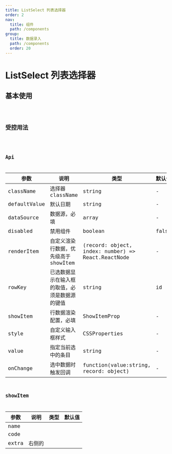 ```yaml
---
title: ListSelect 列表选择器
order: 2
nav:
  title: 组件
  path: /components
group:
  title: 数据录入
  path: /components
  order: 20
---
```


# ListSelect 列表选择器

## 基本使用
<code src="./demo/base.tsx" />

## 受控用法
<code src="./demo/control.tsx" />

## Api
| 参数 | 说明 | 类型 | 默认值 |
| --- | --- | --- | --- |
| className | 选择器 className | string | - |
| defaultValue | 默认日期 | string | - |
| dataSource | 数据源，必填 | array | - |
| disabled | 禁用组件 | boolean | false |
| renderItem | 自定义渲染行数据，优先级高于showItem | (record: object, index: number) => React.ReactNode | - |
| rowKey | 已选数据显示在输入框的取值，必须是数据源的键值 | string | id |
| showItem | 行数据渲染配置，必填 | ShowItemProp | - |
| style | 自定义输入框样式 | CSSProperties | - |
| value | 指定当前选中的条目 | string | - |
| onChange | 选中数据时触发回调 | function(value:string, record: object) | - |

## showItem
| 参数 | 说明 | 类型 | 默认值 |
| --- | --- | --- | --- |
| name |
| code |
| extra | 右侧的
